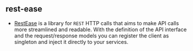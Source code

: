 ## rest-ease
* [RestEase](github.com/canton7/restease) is a library for `REST` HTTP calls that aims to make API calls more streamlined and readable. With the definition of the API interface and the request/response models you can register the client as singleton and inject it directly to your services.